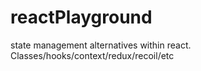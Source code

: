 # reactPlayground
state management alternatives within react. Classes/hooks/context/redux/recoil/etc
